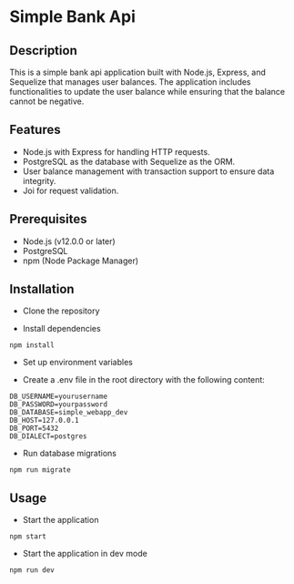 # Simple Bank Api

## Description

This is a simple bank api application built with Node.js, Express, and Sequelize that manages user balances. The application includes functionalities to update the user balance while ensuring that the balance cannot be negative.

## Features

- Node.js with Express for handling HTTP requests.
- PostgreSQL as the database with Sequelize as the ORM.
- User balance management with transaction support to ensure data integrity.
- Joi for request validation.

## Prerequisites

- Node.js (v12.0.0 or later)
- PostgreSQL
- npm (Node Package Manager)

## Installation

- Clone the repository

- Install dependencies

```
npm install
```

- Set up environment variables

- Create a .env file in the root directory with the following content:

```
DB_USERNAME=yourusername
DB_PASSWORD=yourpassword
DB_DATABASE=simple_webapp_dev
DB_HOST=127.0.0.1
DB_PORT=5432
DB_DIALECT=postgres
```

- Run database migrations

```
npm run migrate
```

## Usage

- Start the application

```
npm start
```

- Start the application in dev mode

```
npm run dev
```
